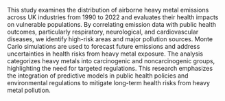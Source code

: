 This study examines the distribution of airborne heavy metal emissions across UK industries from 1990 to 2022 and evaluates their health impacts on vulnerable populations. 
By correlating emission data with public health outcomes, particularly respiratory, neurological, and cardiovascular diseases, we identify high-risk areas and major pollution sources. 
Monte Carlo simulations are used to forecast future emissions and address uncertainties in health risks from heavy metal exposure. 
The analysis categorizes heavy metals into carcinogenic and noncarcinogenic groups, highlighting the need for targeted regulations. 
This research emphasizes the integration of predictive models in public health policies and environmental regulations to mitigate long-term health risks from heavy metal pollution. 
